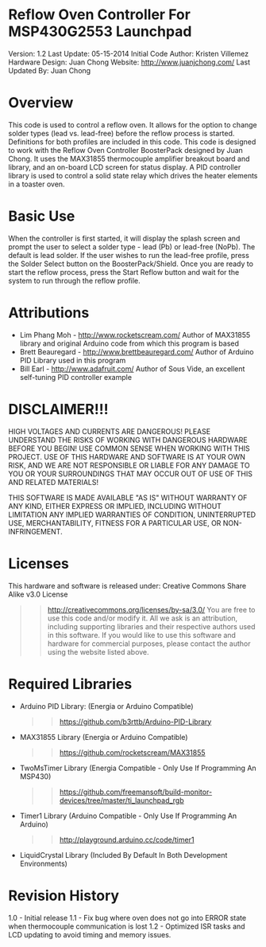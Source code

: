 Reflow Oven Controller For MSP430G2553 Launchpad
========
Version: 1.2
Last Update: 05-15-2014
Initial Code Author: Kristen Villemez
Hardware Design: Juan Chong
Website: http://www.juanjchong.com/
Last Updated By: Juan Chong

Overview
========
This code is used to control a reflow oven. It allows for the option to change
solder types (lead vs. lead-free) before the reflow process is started.
Definitions for both profiles are included in this code. This code is designed to
work with the Reflow Oven Controller BoosterPack designed by Juan Chong. It uses
the MAX31855 thermocouple amplifier breakout board and library, and an on-board LCD 
screen for status display. A PID controller library is used to control a solid state
relay which drives the heater elements in a toaster oven.

Basic Use
=========
When the controller is first started, it will display the splash screen and prompt the
user to select a solder type - lead (Pb) or lead-free (NoPb). The default is lead solder.
If the user wishes to run the lead-free profile, press the Solder Select
button on the BoosterPack/Shield. Once you are ready to start the reflow process, press the
Start Reflow button and wait for the system to run through the reflow profile.

Attributions
========
+ Lim Phang Moh - http://www.rocketscream.com/
 Author of MAX31855 library and original Arduino code from which this program is based 
+ Brett Beauregard - http://www.brettbeauregard.com/
 Author of Arduino PID Library used in this program
+ Bill Earl - http://www.adafruit.com/
 Author of Sous Vide, an excellent self-tuning PID controller example

DISCLAIMER!!!
========
HIGH VOLTAGES AND CURRENTS ARE DANGEROUS! PLEASE UNDERSTAND THE RISKS OF WORKING 
WITH DANGEROUS HARDWARE BEFORE YOU BEGIN! USE COMMON SENSE WHEN WORKING
WITH THIS PROJECT. USE OF THIS HARDWARE AND SOFTWARE IS AT YOUR OWN RISK, AND
WE ARE NOT RESPONSIBLE OR LIABLE FOR ANY DAMAGE TO YOU OR YOUR SURROUNDINGS THAT
MAY OCCUR OUT OF USE OF THIS AND RELATED MATERIALS!

THIS SOFTWARE IS MADE AVAILABLE "AS IS" WITHOUT WARRANTY OF ANY KIND, EITHER
EXPRESS OR IMPLIED, INCLUDING WITHOUT LIMITATION ANY IMPLIED WARRANTIES OF
CONDITION, UNINTERRUPTED USE, MERCHANTABILITY, FITNESS FOR A PARTICULAR USE, OR
NON-INFRINGEMENT.

Licenses
=========
This hardware and software is released under:
Creative Commons Share Alike v3.0 License
  >>http://creativecommons.org/licenses/by-sa/3.0/
You are free to use this code and/or modify it. All we ask is an attribution, 
including supporting libraries and their respective authors used in this
software. If you would like to use this software and hardware for commercial
purposes, please contact the author using the website listed above.

Required Libraries
===================
- Arduino PID Library: (Energia or Arduino Compatible)
  >> https://github.com/b3rttb/Arduino-PID-Library
- MAX31855 Library (Energia or Arduino Compatible)
  >> https://github.com/rocketscream/MAX31855
- TwoMsTimer Library (Energia Compatible - Only Use If Programming An MSP430)
  >> https://github.com/freemansoft/build-monitor-devices/tree/master/ti_launchpad_rgb
- Timer1 Library (Arduino Compatible - Only Use If Programming An Arduino)
  >> http://playground.arduino.cc/code/timer1
- LiquidCrystal Library (Included By Default In Both Development Environments)

Revision History
========
1.0 - Initial release
1.1 - Fix bug where oven does not go into ERROR state when thermocouple communication is lost
1.2 - Optimized ISR tasks and LCD updating to avoid timing and memory issues.
